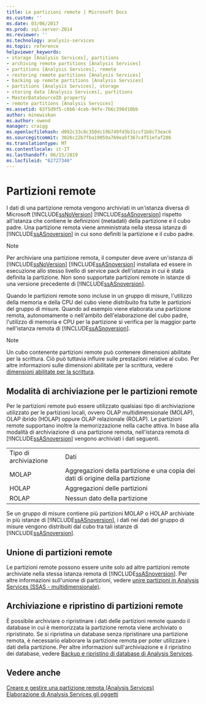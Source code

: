 ```yaml
---
title: Le partizioni remote | Microsoft Docs
ms.custom: ''
ms.date: 03/06/2017
ms.prod: sql-server-2014
ms.reviewer: ''
ms.technology: analysis-services
ms.topic: reference
helpviewer_keywords:
- storage [Analysis Services], partitions
- archiving remote partitions [Analysis Services]
- partitions [Analysis Services], remote
- restoring remote partitions [Analysis Services]
- backing up remote partitions [Analysis Services]
- partitions [Analysis Services], storage
- storing data [Analysis Services], partitions
- MasterDataSourceID property
- remote partitions [Analysis Services]
ms.assetid: 63f5d9f5-c6b6-4ceb-94fe-7b6c396d10bb
author: minewiskan
ms.author: owend
manager: craigg
ms.openlocfilehash: d092c33c8c350dc19b749fd3b31ccf1b8c73eac6
ms.sourcegitcommit: 3026c22b7fba19059a769ea5f367c4f51efaf286
ms.translationtype: MT
ms.contentlocale: it-IT
ms.lasthandoff: 06/15/2019
ms.locfileid: "62727346"
---
```

# <a name="remote-partitions"></a>Partizioni remote
  I dati di una partizione remota vengono archiviati in un'istanza diversa di Microsoft [!INCLUDE[ssNoVersion](../../includes/ssnoversion-md.md)] [!INCLUDE[ssASnoversion](../../includes/ssasnoversion-md.md)] rispetto all'istanza che contiene le definizioni (metadati) della partizione e il cubo padre. Una partizione remota viene amministrata nella stessa istanza di [!INCLUDE[ssASnoversion](../../includes/ssasnoversion-md.md)] in cui sono definiti la partizione e il cubo padre.  
  
> [!NOTE]  
>  Per archiviare una partizione remota, il computer deve avere un'istanza di [!INCLUDE[ssNoVersion](../../includes/ssnoversion-md.md)] [!INCLUDE[ssASnoversion](../../includes/ssasnoversion-md.md)] installata ed essere in esecuzione allo stesso livello di service pack dell'istanza in cui è stata definita la partizione. Non sono supportate partizioni remote in istanze di una versione precedente di [!INCLUDE[ssASnoversion](../../includes/ssasnoversion-md.md)].  
  
 Quando le partizioni remote sono incluse in un gruppo di misure, l'utilizzo della memoria e della CPU del cubo viene distribuito fra tutte le partizioni del gruppo di misure. Quando ad esempio viene elaborata una partizione remota, autonomamente o nell'ambito dell'elaborazione del cubo padre, l'utilizzo di memoria e CPU per la partizione si verifica per la maggior parte nell'istanza remota di [!INCLUDE[ssASnoversion](../../includes/ssasnoversion-md.md)].  
  
> [!NOTE]  
>  Un cubo contenente partizioni remote può contenere dimensioni abilitate per la scrittura. Ciò può tuttavia influire sulle prestazioni relative al cubo. Per altre informazioni sulle dimensioni abilitate per la scrittura, vedere [dimensioni abilitate per la scrittura](../multidimensional-models-olap-logical-dimension-objects/write-enabled-dimensions.md).  
  
## <a name="storage-modes-for-remote-partitions"></a>Modalità di archiviazione per le partizioni remote  
 Per le partizioni remote può essere utilizzato qualsiasi tipo di archiviazione utilizzato per le partizioni locali, ovvero OLAP multidimensionale (MOLAP), OLAP ibrido (HOLAP) oppure OLAP relazionale (ROLAP). Le partizioni remote supportano inoltre la memorizzazione nella cache attiva. In base alla modalità di archiviazione di una partizione remota, nell'istanza remota di [!INCLUDE[ssASnoversion](../../includes/ssasnoversion-md.md)] vengono archiviati i dati seguenti.  
  
|||  
|-|-|  
|Tipo di archiviazione|Dati|  
|MOLAP|Aggregazioni della partizione e una copia dei dati di origine della partizione|  
|HOLAP|Aggregazioni delle partizioni|  
|ROLAP|Nessun dato della partizione|  
  
 Se un gruppo di misure contiene più partizioni MOLAP o HOLAP archiviate in più istanze di [!INCLUDE[ssASnoversion](../../includes/ssasnoversion-md.md)], i dati nei dati del gruppo di misure vengono distribuiti dal cubo tra tali istanze di [!INCLUDE[ssASnoversion](../../includes/ssasnoversion-md.md)].  
  
## <a name="merging-remote-partitions"></a>Unione di partizioni remote  
 Le partizioni remote possono essere unite solo ad altre partizioni remote archiviate nella stessa istanza remota di [!INCLUDE[ssASnoversion](../../includes/ssasnoversion-md.md)]. Per altre informazioni sull'unione di partizioni, vedere [unire partizioni in Analysis Services &#40;SSAS - multidimensionale&#41;](../multidimensional-models/merge-partitions-in-analysis-services-ssas-multidimensional.md).  
  
## <a name="archiving-and-restoring-remote-partitions"></a>Archiviazione e ripristino di partizioni remote  
 È possibile archiviare o ripristinare i dati delle partizioni remote quando il database in cui è memorizzata la partizione remota viene archiviato o ripristinato. Se si ripristina un database senza ripristinare una partizione remota, è necessario elaborare la partizione remota per poter utilizzare i dati della partizione. Per altre informazioni sull'archiviazione e il ripristino dei database, vedere [Backup e ripristino di database di Analysis Services](../multidimensional-models/backup-and-restore-of-analysis-services-databases.md).  
  
## <a name="see-also"></a>Vedere anche  
 [Creare e gestire una partizione remota &#40;Analysis Services&#41;](../multidimensional-models/create-and-manage-a-remote-partition-analysis-services.md)   
 [Elaborazione di Analysis Services gli oggetti](../multidimensional-models/processing-analysis-services-objects.md)  
  
  
